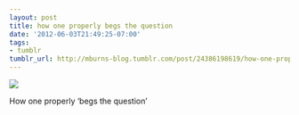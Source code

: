```yaml
---
layout: post
title: how one properly begs the question
date: '2012-06-03T21:49:25-07:00'
tags:
- tumblr
tumblr_url: http://mburns-blog.tumblr.com/post/24386198619/how-one-properly-begs-the-question
---
```

<img src="http://68.media.tumblr.com/tumblr_m52tedGoyY1qzt3z9o1_1280.png"/>

How one properly &lsquo;begs the question&rsquo;

